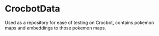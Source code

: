 # CrocbotData

Used as a repository for ease of testing on Crocbot, contains pokemon maps and embeddings to those pokemon maps.
